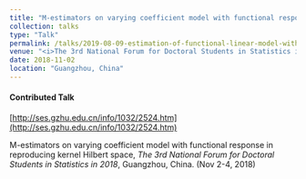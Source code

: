 ```yaml
---
title: "M-estimators on varying coefficient model with functional response in reproducing kernel Hilbert space"
collection: talks
type: "Talk"
permalink: /talks/2019-08-09-estimation-of-functional-linear-model-with-incomplete-observations
venue: "<i>The 3rd National Forum for Doctoral Students in Statistics in 2018</i>"
date: 2018-11-02
location: "Guangzhou, China"
---
```


#### Contributed Talk

[http://ses.gzhu.edu.cn/info/1032/2524.htm](http://ses.gzhu.edu.cn/info/1032/2524.htm)

M-estimators on varying coefficient model with functional response in reproducing kernel Hilbert space, <i>The 3rd National Forum for Doctoral Students in Statistics in 2018</i>, Guangzhou, China. (Nov 2-4, 2018)